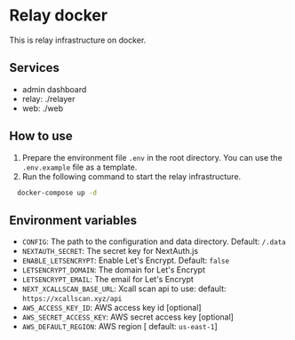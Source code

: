 # Relay docker

This is relay infrastructure on docker.

## Services

- admin dashboard
- relay: ./relayer
- web: ./web

## How to use

  1. Prepare the environment file `.env` in the root directory. You can use the `.env.example` file as a template.
  2. Run the following command to start the relay infrastructure.

  ```bash
    docker-compose up -d
  ```

## Environment variables

- `CONFIG`: The path to the configuration and data directory. Default: `/.data`
- `NEXTAUTH_SECRET`: The secret key for NextAuth.js
- `ENABLE_LETSENCRYPT`: Enable Let's Encrypt. Default: `false`
- `LETSENCRYPT_DOMAIN`: The domain for Let's Encrypt
- `LETSENCRYPT_EMAIL`: The email for Let's Encrypt
- `NEXT_XCALLSCAN_BASE_URL`: Xcall scan api to use: default: `https://xcallscan.xyz/api`
- `AWS_ACCESS_KEY_ID`: AWS access key id [optional]
- `AWS_SECRET_ACCESS_KEY`: AWS secret access key [optional]
- `AWS_DEFAULT_REGION`: AWS region [ default: `us-east-1`]
